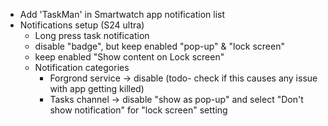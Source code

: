 - Add 'TaskMan' in Smartwatch app notification list
- Notifications setup (S24 ultra)
    - Long press task notification
    - disable "badge", but keep enabled "pop-up" & "lock screen"
    - keep enabled "Show content on Lock screen"
    - Notification categories
        - Forgrond service -> disable  (todo- check if this causes any issue with app getting killed)
        - Tasks channel -> disable "show as pop-up" and select "Don't show notification" for "lock screen" setting
